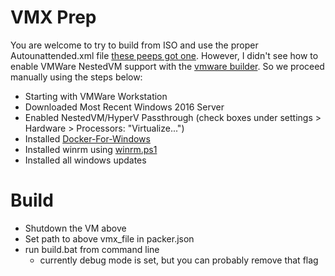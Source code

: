 # VMX Prep
You are welcome to try to build from ISO and use the proper Autounattended.xml file [these peeps got one](https://github.com/rgl/windows-2016-vagrant). However, I didn't see how to enable VMWare NestedVM support with the [vmware builder](https://www.packer.io/docs/builders/vmware-iso.html). So we proceed manually using the steps below:

* Starting with VMWare Workstation
* Downloaded Most Recent Windows 2016 Server
* Enabled NestedVM/HyperV Passthrough (check boxes under settings > Hardware > Processors: "Virtualize...")
* Installed [Docker-For-Windows](https://docs.docker.com/docker-for-windows/install/)
* Installed winrm using [winrm.ps1](winrm.ps1)
* Installed all windows updates

# Build
* Shutdown the VM above
* Set path to above vmx_file in packer.json
* run build.bat from command line
  * currently debug mode is set, but you can probably remove that flag
